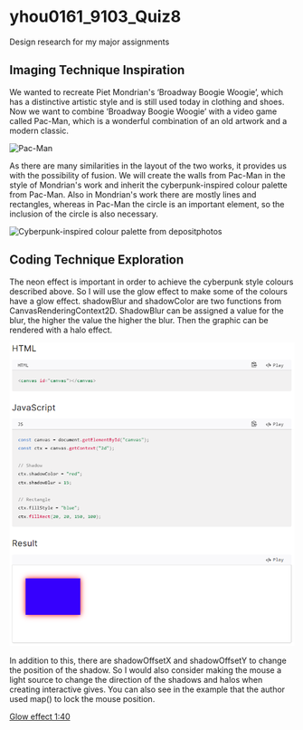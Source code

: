 # yhou0161_9103_Quiz8
Design research for my major assignments

## Imaging Technique Inspiration
We wanted to recreate Piet Mondrian's ‘Broadway Boogie Woogie’, which has a distinctive artistic style and is still used today in clothing and shoes. Now we want to combine ‘Broadway Boogie Woogie’ with a video game called Pac-Man, which is a wonderful combination of an old artwork and a modern classic.

![Pac-Man](https://upload.wikimedia.org/wikipedia/commons/8/8a/Pac-Man_gameplay.png)

As there are many similarities in the layout of the two works, it provides us with the possibility of fusion. We will create the walls from Pac-Man in the style of Mondrian's work and inherit the cyberpunk-inspired colour palette from Pac-Man. Also in Mondrian's work there are mostly lines and rectangles, whereas in Pac-Man the circle is an important element, so the inclusion of the circle is also necessary.

![Cyberpunk-inspired colour palette from depositphotos](https://depositphotos-blog.s3.eu-west-1.amazonaws.com/uploads/2020/01/Cyberpunk-color-palettes_04.jpg)

## Coding Technique Exploration
The neon effect is important in order to achieve the cyberpunk style colours described above. So I will use the glow effect to make some of the colours have a glow effect. shadowBlur and shadowColor are two functions from CanvasRenderingContext2D. ShadowBlur can be assigned a value for the blur, the higher the value the higher the blur. Then the graphic can be rendered with a halo effect.

![Screen shot of the example](assets/example.png)

In addition to this, there are shadowOffsetX and shadowOffsetY to change the position of the shadow. So I would also consider making the mouse a light source to change the direction of the shadows and halos when creating interactive gives. You can also see in the example that the author used map() to lock the mouse position.

[Glow effect 1:40](https://www.youtube.com/watch?v=iIWH3IUYHzM&ab_channel=KazukiUmeda)